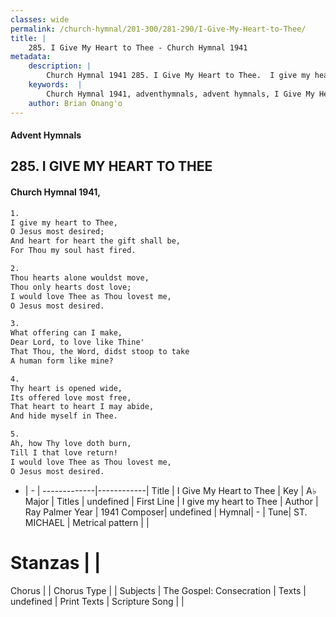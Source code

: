 ```yaml
---
classes: wide
permalink: /church-hymnal/201-300/281-290/I-Give-My-Heart-to-Thee/
title: |
    285. I Give My Heart to Thee - Church Hymnal 1941
metadata:
    description: |
        Church Hymnal 1941 285. I Give My Heart to Thee.  I give my heart to Thee,  O Jesus most desired;  And heart for heart the gift shall be,  For Thou my soul hast fired. 
    keywords:  |
        Church Hymnal 1941, adventhymnals, advent hymnals, I Give My Heart to Thee, I give my heart to Thee. 
    author: Brian Onang'o
---
```


#### Advent Hymnals
## 285. I GIVE MY HEART TO THEE
####  Church Hymnal 1941,

```txt
1.
I give my heart to Thee, 
O Jesus most desired; 
And heart for heart the gift shall be, 
For Thou my soul hast fired. 

2.
Thou hearts alone wouldst move, 
Thou only hearts dost love; 
I would love Thee as Thou lovest me, 
O Jesus most desired. 

3.
What offering can I make, 
Dear Lord, to love like Thine' 
That Thou, the Word, didst stoop to take 
A human form like mine? 

4.
Thy heart is opened wide, 
Its offered love most free, 
That heart to heart I may abide, 
And hide myself in Thee. 

5.
Ah, how Thy love doth burn, 
Till I that love return! 
I would love Thee as Thou lovest me, 
O Jesus most desired.

```

- |   -  |
-------------|------------|
Title | I Give My Heart to Thee |
Key | A♭ Major |
Titles | undefined |
First Line | I give my heart to Thee |
Author | Ray Palmer
Year | 1941
Composer| undefined |
Hymnal|  - |
Tune| ST. MICHAEL |
Metrical pattern | |
# Stanzas |  |
Chorus |  |
Chorus Type |  |
Subjects | The Gospel: Consecration |
Texts | undefined |
Print Texts | 
Scripture Song |  |
    
